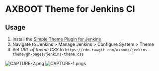 # AXBOOT Theme for Jenkins CI

## Usage

1. Install the [Simple Theme Plugin for Jenkins](https://wiki.jenkins-ci.org/display/JENKINS/Simple+Theme+Plugin)
2. Navigate to Jenkins > Manage Jenkins > Configure System > Theme
3. Set _URL of theme CSS_ to `https://cdn.rawgit.com/axboot/jenkins-theme/gh-pages/jenkins-theme.css`

![CAPTURE-2.png](http://axboot.github.io/jenkins-theme/images/CAPTURE-2.png)
![CAPTURE-1.png](http://axboot.github.io/jenkins-theme/images/CAPTURE-1.png)s